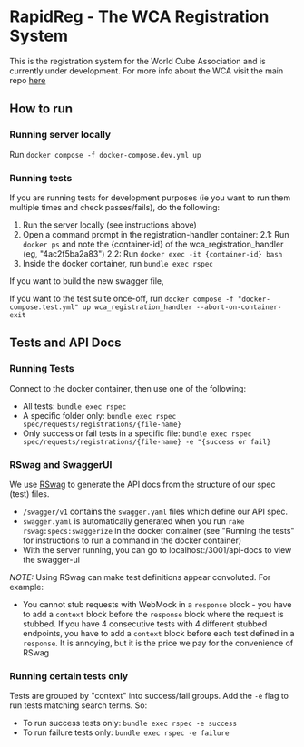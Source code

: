 # RapidReg - The WCA Registration System

This is the registration system for the World Cube Association and is currently
under development. For more info about the WCA visit the main repo [here](https://github.com/thewca/worldcubeassociation.org)

## How to run

### Running server locally
Run  `docker compose -f docker-compose.dev.yml up`

### Running tests

If you are running tests for development purposes (ie you want to run them multiple times and check passes/fails), do the following:
1. Run the server locally (see instructions above)
2. Open a command prompt in the registration-handler container:
    2.1: Run `docker ps` and note the {container-id} of the wca_registration_handler (eg, "4ac2f5ba2a83")
    2.2: Run `docker exec -it {container-id} bash`
3. Inside the docker container, run `bundle exec rspec`

If you want to build the new swagger file, 

If you want to the test suite once-off, run `docker compose -f "docker-compose.test.yml" up wca_registration_handler --abort-on-container-exit`

## Tests and API Docs

### Running Tests

Connect to the docker container, then use one of the following:
- All tests: `bundle exec rspec`
- A specific folder only: `bundle exec rspec spec/requests/registrations/{file-name}`
- Only success or fail tests in a specific file: `bundle exec rspec spec/requests/registrations/{file-name} -e "{success or fail}`


### RSwag and SwaggerUI

We use [RSwag](https://github.com/rswag/RSwag) to generate the API docs from the structure of our spec (test) files.
- `/swagger/v1` contains the `swagger.yaml` files which define our API spec.
- `swagger.yaml` is automatically generated when you run `rake rswag:specs:swaggerize` in the docker container (see "Running the tests" for instructions to run a command in the docker container)
- With the server running, you can go to localhost:/3001/api-docs to view the swagger-ui

*NOTE:* Using RSwag can make test definitions appear convoluted. For example:
- You cannot stub requests with WebMock in a `response` block - you have to add a `context` block before the `response` block where the request is stubbed. If you have 4 consecutive tests with 4 different stubbed endpoints, you have to add a `context` block before each test defined in a `response`. It is annoying, but it is the price we pay for the convenience of RSwag

### Running certain tests only

Tests are grouped by "context" into success/fail groups. Add the `-e` flag to run tests matching search terms. So:
- To run success tests only: `bundle exec rspec -e success`
- To run failure tests only: `bundle exec rspec -e failure`
